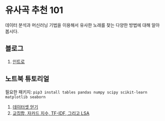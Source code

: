 # 유사곡 추천 101

데이터 분석과 머신러닝 기법을 이용해서 유사한 노래를 찾는 다양한 방법에 대해 알아봅시다.

## 블로그

1. [인트로][blog-intro]

## 노트북 튜토리얼

필요한 패키지: `pip3 install tables pandas numpy scipy scikit-learn matplotlib seaborn`

1. [데이터셋 얻기][getting-the-dataset]
2. [교집합, 자카드 지수, TF-IDF, 그리고 LSA][jaccard-tfidf-lsa]



[blog-intro]: https://blog2.lucent.me/ml/music-recommender-systems-101-intro
[getting-the-dataset]: https://nbviewer.jupyter.org/github/kcy1019/MusicRecSys-101/blob/master/1%20-%20Getting%20the%20Dataset.ipynb
[jaccard-tfidf-lsa]: https://nbviewer.jupyter.org/github/kcy1019/MusicRecSys-101/blob/master/2%20-%20Intersection%2C%20Jaccard%2C%20TF-IDF%2C%20and%20LSA.ipynb
